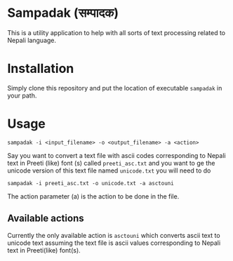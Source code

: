 # Sampadak (सम्पादक) 
This is a utility application to help with all sorts of text processing related to Nepali language.



# Installation 
Simply clone this repository and put the location of  executable `sampadak` in your path.


# Usage 

```
sampadak -i <input_filename> -o <output_filename> -a <action>
```

Say you want to convert a text file with ascii codes corresponding to Nepali text in Preeti (like) font (s) called `preeti_asc.txt` and you want to ge the unicode version of this text file named `unicode.txt` you will need to do

```
sampadak -i preeti_asc.txt -o unicode.txt -a asctouni
```

The action parameter (a) is the action to be done in the file.

## Available actions

Currently the only available action is `asctouni` which converts ascii text to unicode text assuming the text file is ascii values corresponding to Nepali text in Preeti(like) font(s).
